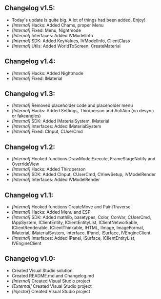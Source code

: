 ## Changelog v1.5:
- Today's update is quite big. A lot of things had been added. Enjoy!
- _[Internal]_ Hacks: Added Chams, proper Menu
- _[Internal]_ Fixed: Menu, Nightmode
- _[Internal]_ Interfaces: Added IVModelInfo
- _[Internal]_ SDK: Added KeyValues, IVModelInfo, ClientClass
- _[Internal]_ Utils: Added WorldToScreen, CreateMaterial

## Changelog v1.4:
- _[Internal]_ Hacks: Added Nightmode
- _[Internal]_ Fixed: IMaterial

## Changelog v1.3:
- _[Internal]_ Removed placeholder code and placeholder menu
- _[Internal]_ Hacks: Added Settings, Thirdperson and AntiAim (no desync or fakeangles)
- _[Internal]_ SDK: Added IMaterialSystem, IMaterial
- _[Internal]_ Interfaces: Added IMaterialSystem
- _[Internal]_ Fixed: CInput, CUserCmd

## Changelog v1.2:
- _[Internal]_ Hooked functions DrawModelExecute, FrameStageNotify and OverrideView
- _[Internal]_ Hacks: Added Thirdperson
- _[Internal]_ SDK: Added CInput, CUserCmd, CViewSetup, IVModelRender
- _[Internal]_ Interfaces: Added IVModelRender

## Changelog v1.1:
- _[Internal]_ Hooked functions CreateMove and PaintTraverse
- _[Internal]_ Hacks: Added Menu and ESP
- _[Internal]_ SDK: Added mathlib, basetypes, Color, ConVar, CUserCmd, IAppSystem, IClientEntity, IClientEntityList, IClientNetworkable, IClientRenderable, IClientThinkable, IHTML, IImage, ImageFormat, IMaterial, IMaterialSystem, Interface, IPanel, ISurface, IVEngineClient
- _[Internal]_ Interfaces: Added IPanel, ISurface, IClientEntityList, IVEngineClient

## Changelog v1.0:
- Created Visual Studio solution
- Created README.md and Changelog.md
- _[Internal]_ Created Visual Studio project
- _[External]_ Created Visual Studio project
- _[Injector]_ Created Visual Studio project